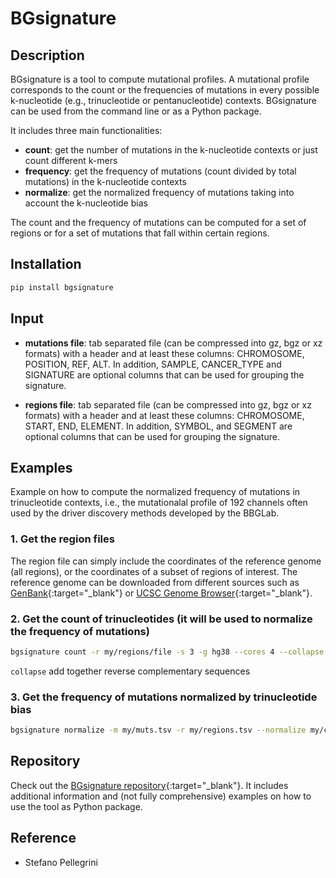 # BGsignature

## Description

BGsignature is a tool to compute mutational profiles. A mutational profile corresponds to the count or the frequencies of mutations in every possible k-nucleotide (e.g., trinucleotide or pentanucleotide) contexts. BGsignature can be used from the command line or as a Python package.

It includes three main functionalities:

* __count__: get the number of mutations in the k-nucleotide contexts or just count different k-mers
* __frequency__: get the frequency of mutations (count divided by total mutations) in the k-nucleotide contexts
* __normalize__: get the normalized frequency of mutations taking into account the k-nucleotide bias

The count and the frequency of mutations can be computed for a set of regions or for a set of mutations that fall within certain regions.

## Installation 

```bash
pip install bgsignature
```

## Input

* __mutations file__: tab separated file (can be compressed into gz, bgz or xz formats) with a header and at least these columns: CHROMOSOME, POSITION, REF, ALT. In addition, SAMPLE, CANCER_TYPE and SIGNATURE are optional columns that can be used for grouping the signature.

* __regions file__: tab separated file (can be compressed into gz, bgz or xz formats) with a header and at least these columns: CHROMOSOME, START, END, ELEMENT. In addition, SYMBOL, and SEGMENT are optional columns that can be used for grouping the signature.

## Examples

Example on how to compute the normalized frequency of mutations in trinucleotide contexts, i.e., the mutationalal profile of 192 channels often used by the driver discovery methods developed by the BBGLab.

### 1. Get the region files

The region file can simply include the coordinates of the reference genome (all regions), or the coordinates of a subset of regions of interest. The reference genome can be downloaded from different sources such as [GenBank](https://www.ncbi.nlm.nih.gov/datasets/genome/){:target="_blank"} or [UCSC Genome Browser](https://genome.ucsc.edu/cgi-bin/hgTables){:target="_blank"}.

### 2. Get the count of trinucleotides (it will be used to normalize the frequency of mutations)

```bash
bgsignature count -r my/regions/file -s 3 -g hg38 --cores 4 --collapse --exclude-N -o my/count.json
```

`collapse` add together reverse complementary sequences

### 3. Get the frequency of mutations normalized by trinucleotide bias

```bash
bgsignature normalize -m my/muts.tsv -r my/regions.tsv --normalize my/count.json -s 3 -g hg38 --collapse --cores 4 -o my/mut_profile.json
```

## Repository
Check out the [BGsignature repository](https://bitbucket.org/bgframework/bgsignature/src/master/){:target="_blank"}. It includes additional information and (not fully comprehensive) examples on how to use the tool as Python package.

## Reference
- Stefano Pellegrini
